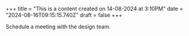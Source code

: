 +++
title = "This is a content created on 14-08-2024 at 3:10PM"
date = "2024-08-16T09:15:15.740Z"
draft = false
+++

  Schedule a meeting with the design team.
        